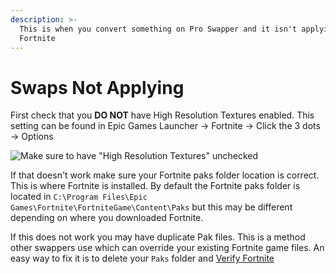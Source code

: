 ```yaml
---
description: >-
  This is when you convert something on Pro Swapper and it isn't applying in
  Fortnite
---
```


# Swaps Not Applying

First check that you **DO NOT** have High Resolution Textures enabled. This setting can be found in Epic Games Launcher -> Fortnite -> Click the 3 dots -> Options

![Make sure to have "High Resolution Textures" unchecked](<../.gitbook/assets/EpicGamesLauncher\_bPxJIBycsm (1).png>)

If that doesn't work make sure your Fortnite paks folder location is correct. This is where Fortnite is installed. By default the Fortnite paks folder is located in `C:\Program Files\Epic Games\Fortnite\FortniteGame\Content\Paks` but this may be different depending on where you downloaded Fortnite.



If this does not work you may have duplicate Pak files. This is a method other swappers use which can override your existing Fortnite game files. An easy way to fix it is to delete your `Paks` folder and [Verify Fortnite](verifying-fortnite.md)
